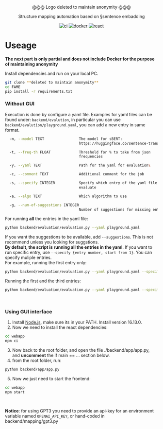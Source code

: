 <p align="center">
  @@@ Logo deleted to maintain anonymity @@@
  
  <div align="center">
    Structure mapping automation based on §sentence embadding<br/>
  </div>
</p>

<p align="center">
  <a href="https://anonymous.4open.science/r/FAME-anonymous-4CE0"><img src="https://img.shields.io/badge/CI-passing-brightgreen?logo=github" alt="ci"/></a>
  <a href="https://hub.docker.com/"><img src="https://img.shields.io/badge/-docker-gray?logo=docker" alt="docker"/></a>
  <a href="https://reactjs.org/"><img src="https://img.shields.io/badge/-react-grey?logo=react" alt="react"/></a>
</p>

# Useage  
**The next part is only partial and does not include Docker for the purpose of maintaining anonymity**

Install dependencies and run on your local PC.  
```bash
git clone **deleted to maintain anonymity**
cd FAME
pip install -r requirements.txt
```  

### Without GUI
Execution is done by configure a yaml file.
Examples for yaml files can be found under: `backend/evalution`, in particular you can use `backend/evalution/playground.yaml`, you can add a new entry in same format.  

```bash
  -m, --model TEXT                The model for sBERT:
                                  https://huggingface.co/sentence-transformers

  -t, --freq-th FLOAT             Threshold for % to take from json
                                  frequencies

  -y, --yaml TEXT                 Path for the yaml for evaluation\

  -c, --comment TEXT              Additional comment for the job

  -s, --specify INTEGER           Specify which entry of the yaml file to
                                  evaluate

  -a, --algo TEXT                 Which algorithm to use

  -g, --num-of-suggestions INTEGER
                                  Number of suggestions for missing entities
```

For running **all** the entries in the yaml file:   
```bash
python backend/evaluation/evaluation.py --yaml playground.yaml
```  
If you want the suggestions to be available, add `--suggestions`.  This is not recommend unless you looking for suggstions.  
**By default, the script is running all the entries in the yaml**. If you want to run specific entry, use `--specify {entry number, start from 1}`. You can specify muliple entries.  
For example, running the first entry only:  
```bash
python backend/evaluation/evaluation.py --yaml playground.yaml --specify 1
```  
Running the first and the third entries:  
```bash
python backend/evaluation/evaluation.py --yaml playground.yaml --specify 1 --specify 3
```  
&nbsp;  

### Using GUI interface
1) Install <a href="https://nodejs.org/en/">Node.js</a>, make sure its in your PATH. Install version 16.13.0.  
2) Now we need to install the react dependencies:  
```bash
cd webapp
npm ci
```  
<!-- 3) In `pakeage.json`, change the proxy from `http://backend:5031` to `http://localhost:5031`, the 'backend' is necessary when running the docker. -->
3) Now back to the root folder, and open the file ./backend/app/app.py, and **uncomment** the if main == ... section below.
4) from the root folder, run:
```bash
python backend/app/app.py
``` 
5) Now we just need to start the frontend:
```bash
cd webapp
npm start
```  
&nbsp;  


**Notice**: for using GPT3 you need to provide an api-key for an environment variable named `OPENAI_API_KEY`, or hand-coded in backend/mapping/gpt3.py